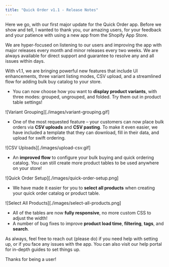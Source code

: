 ```yaml
---
title: "Quick Order v1.1 - Release Notes"
---
```


Here we go, with our first major update for the Quick Order app. Before we show and tell, I wanted to thank you, our amazing users, for your feedback and your patience with using a new app from the Shopify App Store.

We are hyper-focused on listening to our users and improving the app with major releases every month and minor releases every two weeks. We are always available for direct support and guarantee to resolve any and all issues within days.

With v1.1, we are bringing powerful new features that include UI enhancements, three variant listing modes, CSV upload, and a streamlined flow for adding bulk buy catalog to your store.

* You can now choose how you want to **display product variants**, with three modes: grouped, ungrouped, and folded. Try them out in product table settings\!

![Variant Grouping][./images/variant-grouping.gif] 

* One of the most requested feature – your customers can now place bulk orders via **CSV uploads** and **CSV pasting**. To make it even easier, we have included a template that they can download, fill in their data, and upload for swift ordering.

![CSV Uploads][./images/upload-csv.gif]

* An **improved flow** to configure your bulk buying and quick ordering catalog. You can still create more product tables to be used anywhere on your store\!

![Quick Order Setup][./images/quick-order-setup.png]

* We have made it easier for you to **select all products** when creating your quick order catalog or product table.

![Select All Products][./images/select-all-products.png]

* All of the tables are now **fully responsive**, no more custom CSS to adjust the width\!  
* A number of bug fixes to improve **product load time**, **filtering**, **tags**, and **search**.

As always, feel free to reach out (please do) if you need help with setting up, or if you face any issues with the app. You can also visit our help portal for in-depth guides to set things up.

Thanks for being a user\!